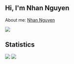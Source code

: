 ## Hi, I'm Nhan Nguyen

<p>About me: <a href="https://nhannc.site/" target="_blank">Nhan Nguyen</a></p>

![](https://komarev.com/ghpvc/?username=nguyencaonhan271201&color=brightgreen)

<h2>Statistics</h2>
<img src="https://github-readme-stats.vercel.app/api?username=nguyencaonhan271201&theme=vue-dark&show_icons=true&count_private=true">
<img src="https://github-readme-stats.vercel.app/api/top-langs/?username=nguyencaonhan271201&theme=vue-dark&layout=&langs_count=7">

